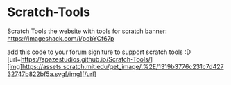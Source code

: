 # Scratch-Tools
Scratch Tools the website with tools for scratch
banner:
https://imageshack.com/i/pobYCf67p


add this code to your forum signiture to support scratch tools :D
[url=https://spazestudios.github.io/Scratch-Tools/][img]https://assets.scratch.mit.edu/get_image/.%2E/1319b3776c231c7d42732747b822bf5a.svg[/img][/url]
